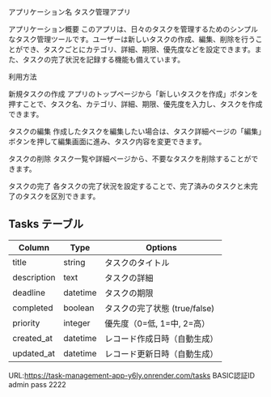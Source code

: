 アプリケーション名
タスク管理アプリ

アプリケーション概要
このアプリは、日々のタスクを管理するためのシンプルなタスク管理ツールです。ユーザーは新しいタスクの作成、編集、削除を行うことができ、タスクごとにカテゴリ、詳細、期限、優先度などを設定できます。また、タスクの完了状況を記録する機能も備えています。

利用方法

新規タスクの作成
アプリのトップページから「新しいタスクを作成」ボタンを押すことで、タスク名、カテゴリ、詳細、期限、優先度を入力し、タスクを作成できます。

タスクの編集
作成したタスクを編集したい場合は、タスク詳細ページの「編集」ボタンを押して編集画面に進み、タスク内容を変更できます。

タスクの削除
タスク一覧や詳細ページから、不要なタスクを削除することができます。

タスクの完了
各タスクの完了状況を設定することで、完了済みのタスクと未完了のタスクを区別できます。


## Tasks テーブル

| Column             | Type   | Options     |
| ------------------ | ------ | ----------- |
|title	             |string	|タスクのタイトル
|description	       |text	  |タスクの詳細
|deadline	           |datetime|	タスクの期限
|completed	         |boolean |	タスクの完了状態 (true/false)
|priority	           |integer |優先度（0=低, 1=中, 2=高）
|created_at	         |datetime|レコード作成日時（自動生成）
|updated_at	         |datetime|レコード更新日時（自動生成）

URL:https://task-management-app-y6ly.onrender.com/tasks
BASIC認証ID admin
pass      2222 
